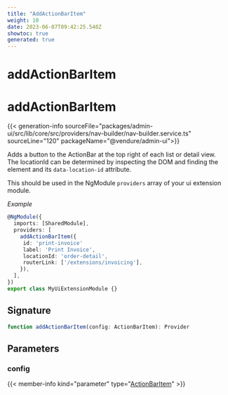 ```yaml
---
title: "AddActionBarItem"
weight: 10
date: 2023-06-07T09:42:25.540Z
showtoc: true
generated: true
---
```

<!-- This file was generated from the Vendure source. Do not modify. Instead, re-run the "docs:build" script -->

# addActionBarItem
<div class="symbol">


# addActionBarItem

{{< generation-info sourceFile="packages/admin-ui/src/lib/core/src/providers/nav-builder/nav-builder.service.ts" sourceLine="120" packageName="@vendure/admin-ui">}}

Adds a button to the ActionBar at the top right of each list or detail view. The locationId can
be determined by inspecting the DOM and finding the <vdr-action-bar> element and its
`data-location-id` attribute.

This should be used in the NgModule `providers` array of your ui extension module.

*Example*

```TypeScript
@NgModule({
  imports: [SharedModule],
  providers: [
    addActionBarItem({
     id: 'print-invoice'
     label: 'Print Invoice',
     locationId: 'order-detail',
     routerLink: ['/extensions/invoicing'],
    }),
  ],
})
export class MyUiExtensionModule {}
```

## Signature

```TypeScript
function addActionBarItem(config: ActionBarItem): Provider
```
## Parameters

### config

{{< member-info kind="parameter" type="<a href='/admin-ui-api/action-bar/action-bar-item#actionbaritem'>ActionBarItem</a>" >}}

</div>
